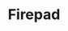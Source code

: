 ---
codehost: https://github.com/firebase/firepad
logohandle: firepadio
sort: firepad
title: Firepad
twitter: https://x.com/firepad
website: https://firepad.io/
---